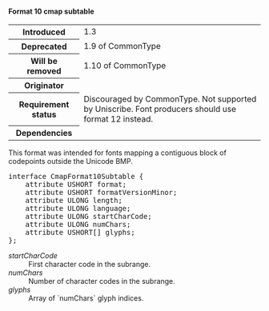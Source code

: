 <h4>Format 10 cmap subtable</h4>

<table>
    <tr><th>Introduced</th> <td> 1.3 </td> </tr>
    <tr><th>Deprecated</th> <td> 1.9 of CommonType </td> </tr>
    <tr><th>Will be removed</th> <td>  1.10 of CommonType</td></tr>
    <tr><th>Originator</th> <td> </td> </tr>
    <tr><th>Requirement status</th> <td> Discouraged by CommonType. Not supported by Uniscribe. Font producers should use format 12 instead.</td> </tr>
    <tr><th>Dependencies</th> <td> </td> </tr>
</table>

This format was intended for fonts mapping a contiguous block of codepoints outside the Unicode BMP.

<pre class="idl">
interface CmapFormat10Subtable {
    attribute USHORT format;
    attribute USHORT formatVersionMinor;
    attribute ULONG length;
    attribute ULONG language;
    attribute ULONG startCharCode;
    attribute ULONG numChars;
    attribute USHORT[] glyphs;
};</pre>

<dl dfn-type=attribute dfn-for=CmapFormat10Subtable>
  <dt><dfn>startCharCode</dfn></dt>
  <dd>First character code in the subrange.</dd>
  <dt><dfn>numChars</dfn></dt>
  <dd>Number of character codes in the subrange.</dd>
  <dt><dfn>glyphs</dfn></dt>
  <dd>Array of `numChars` glyph indices.</dd>
</dl>

